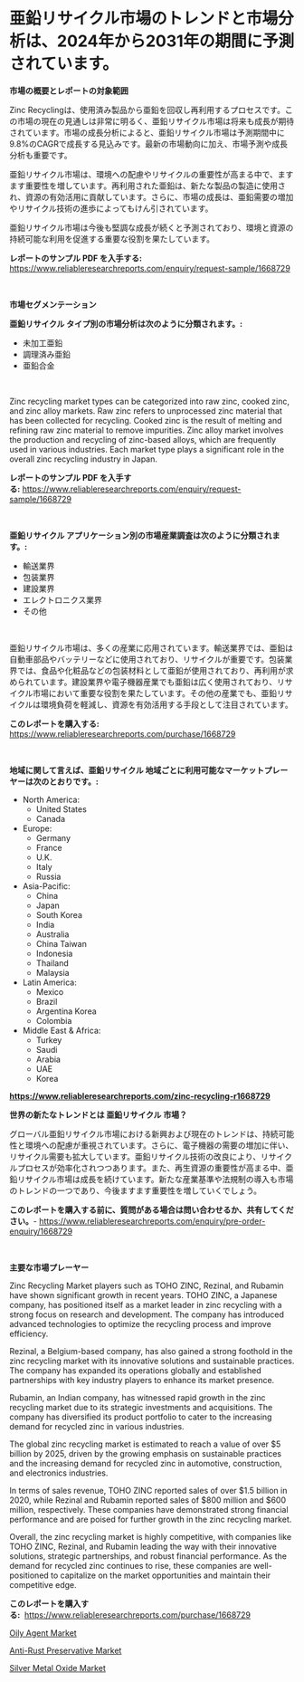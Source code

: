 <p><h1>亜鉛リサイクル市場のトレンドと市場分析は、2024年から2031年の期間に予測されています。</h1></p><p><strong>市場の概要とレポートの対象範囲</strong></p>
<p><p>Zinc Recyclingは、使用済み製品から亜鉛を回収し再利用するプロセスです。この市場の現在の見通しは非常に明るく、亜鉛リサイクル市場は将来も成長が期待されています。市場の成長分析によると、亜鉛リサイクル市場は予測期間中に9.8%のCAGRで成長する見込みです。最新の市場動向に加え、市場予測や成長分析も重要です。</p><p>亜鉛リサイクル市場は、環境への配慮やリサイクルの重要性が高まる中で、ますます重要性を増しています。再利用された亜鉛は、新たな製品の製造に使用され、資源の有効活用に貢献しています。さらに、市場の成長は、亜鉛需要の増加やリサイクル技術の進歩によってもけん引されています。</p><p>亜鉛リサイクル市場は今後も堅調な成長が続くと予測されており、環境と資源の持続可能な利用を促進する重要な役割を果たしています。</p></p>
<p><strong>レポートのサンプル PDF を入手する:</strong> <a href="https://www.reliableresearchreports.com/enquiry/request-sample/1668729">https://www.reliableresearchreports.com/enquiry/request-sample/1668729</a></p>
<p>&nbsp;</p>
<p><strong>市場セグメンテーション</strong></p>
<p><strong>亜鉛リサイクル タイプ別の市場分析は次のように分類されます。:</strong></p>
<p><ul><li>未加工亜鉛</li><li>調理済み亜鉛</li><li>亜鉛合金</li></ul></p>
<p>&nbsp;</p>
<p><p>Zinc recycling market types can be categorized into raw zinc, cooked zinc, and zinc alloy markets. Raw zinc refers to unprocessed zinc material that has been collected for recycling. Cooked zinc is the result of melting and refining raw zinc material to remove impurities. Zinc alloy market involves the production and recycling of zinc-based alloys, which are frequently used in various industries. Each market type plays a significant role in the overall zinc recycling industry in Japan.</p></p>
<p><strong>レポートのサンプル PDF を入手する:</strong>&nbsp;<a href="https://www.reliableresearchreports.com/enquiry/request-sample/1668729">https://www.reliableresearchreports.com/enquiry/request-sample/1668729</a></p>
<p>&nbsp;</p>
<p><strong> 亜鉛リサイクル アプリケーション別の市場産業調査は次のように分類されます。:</strong></p>
<p><ul><li>輸送業界</li><li>包装業界</li><li>建設業界</li><li>エレクトロニクス業界</li><li>その他</li></ul></p>
<p>&nbsp;</p>
<p><p>亜鉛リサイクル市場は、多くの産業に応用されています。輸送業界では、亜鉛は自動車部品やバッテリーなどに使用されており、リサイクルが重要です。包装業界では、食品や化粧品などの包装材料として亜鉛が使用されており、再利用が求められています。建設業界や電子機器産業でも亜鉛は広く使用されており、リサイクル市場において重要な役割を果たしています。その他の産業でも、亜鉛リサイクルは環境負荷を軽減し、資源を有効活用する手段として注目されています。</p></p>
<p><strong>このレポートを購入する:</strong>&nbsp; <a href="https://www.reliableresearchreports.com/purchase/1668729">https://www.reliableresearchreports.com/purchase/1668729</a></p>
<p>&nbsp;</p>
<p><strong>地域に関して言えば、亜鉛リサイクル 地域ごとに利用可能なマーケットプレーヤーは次のとおりです。:</strong></p>
<p><ul>
    <li>
        North America:
        <ul>
            <li>United States</li>
            <li>Canada</li>
        </ul>
    </li>
    <li>
        Europe:
        <ul>
            <li>Germany</li>
            <li>France</li>
            <li>U.K.</li>
            <li>Italy</li>
            <li>Russia</li>
        </ul>
    </li>
    <li>
        Asia-Pacific:
        <ul>
            <li>China</li>
            <li>Japan</li>
            <li>South Korea</li>
            <li>India</li>
            <li>Australia</li>
            <li>China Taiwan</li>
            <li>Indonesia</li>
            <li>Thailand</li>
            <li>Malaysia</li>
        </ul>
    </li>
    <li>
        Latin America:
        <ul>
            <li>Mexico</li>
            <li>Brazil</li>
            <li>Argentina Korea</li>
            <li>Colombia</li>
        </ul>
    </li>
    <li>
        Middle East & Africa:
        <ul>
            <li>Turkey</li>
            <li>Saudi</li>
            <li>Arabia</li>
            <li>UAE</li>
            <li>Korea</li>
        </ul>
    </li>
    </ul></p>
<p><strong><a href="https://www.reliableresearchreports.com/zinc-recycling-r1668729">https://www.reliableresearchreports.com/zinc-recycling-r1668729</a></strong>&nbsp;</p>
<p><strong>世界の新たなトレンドとは 亜鉛リサイクル 市場？</strong></p>
<p><p>グローバル亜鉛リサイクル市場における新興および現在のトレンドは、持続可能性と環境への配慮が重視されています。さらに、電子機器の需要の増加に伴い、リサイクル需要も拡大しています。亜鉛リサイクル技術の改良により、リサイクルプロセスが効率化されつつあります。また、再生資源の重要性が高まる中、亜鉛リサイクル市場は成長を続けています。新たな産業基準や法規制の導入も市場のトレンドの一つであり、今後ますます重要性を増していくでしょう。</p></p>
<p><strong>このレポートを購入する前に、質問がある場合は問い合わせるか、共有してください。</strong>- <a href="https://www.reliableresearchreports.com/enquiry/pre-order-enquiry/1668729">https://www.reliableresearchreports.com/enquiry/pre-order-enquiry/1668729</a></p>
<p>&nbsp;</p>
<p><strong>主要な市場プレーヤー</strong></p>
<p><p>Zinc Recycling Market players such as TOHO ZINC, Rezinal, and Rubamin have shown significant growth in recent years. TOHO ZINC, a Japanese company, has positioned itself as a market leader in zinc recycling with a strong focus on research and development. The company has introduced advanced technologies to optimize the recycling process and improve efficiency.</p><p>Rezinal, a Belgium-based company, has also gained a strong foothold in the zinc recycling market with its innovative solutions and sustainable practices. The company has expanded its operations globally and established partnerships with key industry players to enhance its market presence.</p><p>Rubamin, an Indian company, has witnessed rapid growth in the zinc recycling market due to its strategic investments and acquisitions. The company has diversified its product portfolio to cater to the increasing demand for recycled zinc in various industries.</p><p>The global zinc recycling market is estimated to reach a value of over $5 billion by 2025, driven by the growing emphasis on sustainable practices and the increasing demand for recycled zinc in automotive, construction, and electronics industries.</p><p>In terms of sales revenue, TOHO ZINC reported sales of over $1.5 billion in 2020, while Rezinal and Rubamin reported sales of $800 million and $600 million, respectively. These companies have demonstrated strong financial performance and are poised for further growth in the zinc recycling market.</p><p>Overall, the zinc recycling market is highly competitive, with companies like TOHO ZINC, Rezinal, and Rubamin leading the way with their innovative solutions, strategic partnerships, and robust financial performance. As the demand for recycled zinc continues to rise, these companies are well-positioned to capitalize on the market opportunities and maintain their competitive edge.</p></p>
<p><strong>このレポートを購入する:</strong>&nbsp;&nbsp;<a href="https://www.reliableresearchreports.com/purchase/1668729">https://www.reliableresearchreports.com/purchase/1668729</a></p>
<p><p><a href="https://www.linkedin.com/pulse/oily-agent-market-research-report-provides-critical-insights-gm9pe?trackingId=EttXIlcW%2FpiNem6mt3cw0g%3D%3D">Oily Agent Market</a></p><p><a href="https://www.linkedin.com/pulse/global-anti-rust-preservative-market-size-trends-insights-projections-e2tpe?trackingId=rlUCwrPmJgmvkkudni6tDw%3D%3D">Anti-Rust Preservative Market</a></p><p><a href="https://www.linkedin.com/pulse/silver-metal-oxide-market-furnish-information-size-share-lhdje?trackingId=7VGN8QcdgJ%2BtxnAMiVwFMw%3D%3D">Silver Metal Oxide Market</a></p></p>